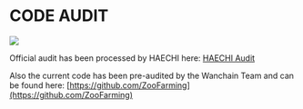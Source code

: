 # CODE AUDIT

![](/codeaudit.png)

Official audit has been processed by HAECHI here:
[HAECHI Audit](https://github.com/ZooFarming/Audit/blob/main/%5BHAECHI%20AUDIT%5D%20Zoo%20Farming%20Security%20Audit%20Report_v1.1.pdf/)

Also the current code has been pre-audited by the Wanchain Team and can be found here: [https://github.com/ZooFarming](https://github.com/ZooFarming)

